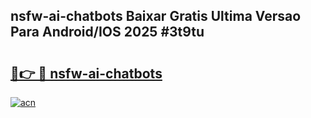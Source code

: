 ## nsfw-ai-chatbots Baixar Gratis Ultima Versao Para Android/IOS 2025 #3t9tu

# <h2><a href="https://ainizakaria.my?title=nsfw-ai-chatbots&ref=20M">🔗👉 🔴 nsfw-ai-chatbots</a></h2>

[![acn](https://github.com/user-attachments/assets/0f9c940e-d8b0-45ae-aac7-cd30a18b3e1c)](https://ainizakaria.my?title=nsfw-ai-chatbots&ref=20M)

